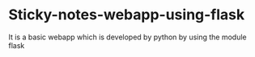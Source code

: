 # Sticky-notes-webapp-using-flask
It is a basic webapp which is developed by python by using the module flask
